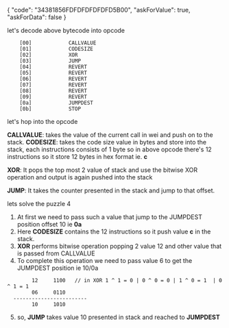 {
  "code": "34381856FDFDFDFDFDFD5B00",
  "askForValue": true,
  "askForData": false
}


let's decode above bytecode into opcode

```
    [00]            CALLVALUE
    [01]            CODESIZE
    [02]            XOR
    [03]            JUMP
    [04]            REVERT
    [05]            REVERT
    [06]            REVERT
    [07]            REVERT
    [08]            REVERT
    [09]            REVERT
    [0a]            JUMPDEST
    [0b]            STOP
```

let's hop into the opcode

**CALLVALUE**: takes the value of the current call in wei and push on to the stack.
**CODESIZE**: takes the code size value in bytes and store into the stack, each instructions consists of 1 byte so in above opcode there's 12 instructions so it store 12 bytes in hex format ie. **c**

**XOR**: It pops the top most 2 value of stack and use the bitwise XOR operation and output is again pushed into the stack 

**JUMP**: It takes the counter presented in the stack and jump to that offset.

lets solve the puzzle 4

1. At first we need to pass such a value that jump to the JUMPDEST position offset 10 ie **0a**
2. Here **CODESIZE** contains the 12 instructions so it push value **c** in the stack.
3. **XOR** performs bitwise operation popping 2 value 12 and other value that is passed from CALLVALUE
4. To complete this operation we need to pass value 6 to get the JUMPDEST position ie 10/0a
```
        12     1100   // in XOR 1 ^ 1 = 0 | 0 ^ 0 = 0 | 1 ^ 0 = 1  | 0 ^ 1 = 1
        06     0110
  ------------------------ 
        10     1010
```
5. so, **JUMP** takes value 10 presented in stack and reached to **JUMPDEST**